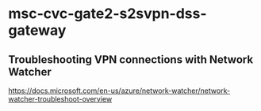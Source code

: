 # msc-cvc-gate2-s2svpn-dss-gateway




## Troubleshooting VPN connections with Network Watcher

https://docs.microsoft.com/en-us/azure/network-watcher/network-watcher-troubleshoot-overview